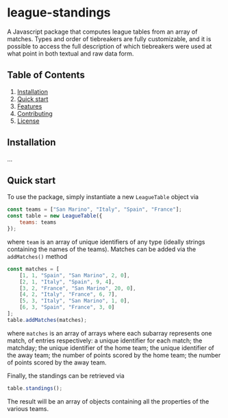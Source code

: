 # league-standings

A Javascript package that computes league tables from an array of matches. Types and order of tiebreakers are fully customizable, and it is possible to access the full description of which tiebreakers were used at what point in both textual and raw data form.

## Table of Contents

1. [Installation](#installation)
2. [Quick start](#quickstart)
3. [Features](#features)
4. [Contributing](#contributing)
5. [License](#license)

## Installation

...

## Quick start

To use the package, simply instantiate a new `LeagueTable` object via

```javascript
const teams = ["San Marino", "Italy", "Spain", "France"];
const table = new LeagueTable({
    teams: teams
});
```
where `team` is an array of unique identifiers of any type (ideally strings containing the names of the teams). Matches can be added via the `addMatches()` method

```javascript
const matches = [
    [1, 1, "Spain", "San Marino", 2, 0],
    [2, 1, "Italy", "Spain", 9, 4],
    [3, 2, "France", "San Marino", 20, 0],
    [4, 2, "Italy", "France", 6, 7],
    [5, 3, "Italy", "San Marino", 1, 0],
    [6, 3, "Spain", "France", 3, 0]
];
table.addMatches(matches);
```
where `matches` is an array of arrays where each subarray represents one match, of entries respectively: a unique identifier for each match; the matchday; the unique identifier of the home team; the unique identifier of the away team; the number of points scored by the home team; the number of points scored by the away team.

Finally, the standings can be retrieved via

```javascript
table.standings();
```
The result will be an array of objects containing all the properties of the various teams.